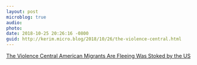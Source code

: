 ```yaml
---
layout: post
microblog: true
audio: 
photo: 
date: 2018-10-25 20:26:16 -0800
guid: http://kerim.micro.blog/2018/10/26/the-violence-central.html
---
```

[The Violence Central American Migrants Are Fleeing Was Stoked by the US](https://www.vice.com/en_us/article/qvnyzq/central-america-atrocities-caused-immigration-crisis)
